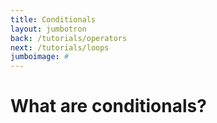 ```yaml
---
title: Conditionals
layout: jumbotron
back: /tutorials/operators
next: /tutorials/loops
jumboimage: #
---
```


# What are conditionals?


